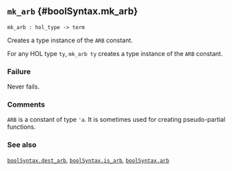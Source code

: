 ## `mk_arb` {#boolSyntax.mk_arb}


```
mk_arb : hol_type -> term
```



Creates a type instance of the `ARB` constant.


For any HOL type `ty`, `mk_arb ty` creates a type instance of the `ARB`
constant.

### Failure

Never fails.

### Comments

`ARB` is a constant of type `'a`. It is sometimes used for
creating pseudo-partial functions.

### See also

[`boolSyntax.dest_arb`](#boolSyntax.dest_arb), [`boolSyntax.is_arb`](#boolSyntax.is_arb), [`boolSyntax.arb`](#boolSyntax.arb)

